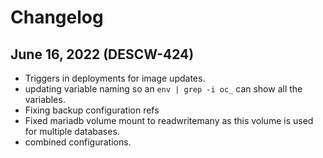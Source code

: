 # Changelog

## June 16, 2022 (DESCW-424)
- Triggers in deployments for image updates.
- updating variable naming so an `env | grep -i oc_` can show all the variables.
- Fixing backup configuration refs 
- Fixed mariadb volume mount to readwritemany as this volume is used for multiple databases.
- combined configurations.